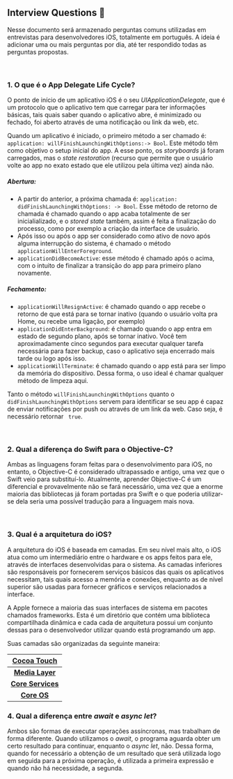 ## Interview Questions 📝

Nesse documento será armazenado perguntas comuns utilizadas em entrevistas para desenvolvedores iOS, totalmente em português. A ideia é adicionar uma ou mais perguntas por dia, até ter respondido todas as perguntas propostas.<br><br><br>

### 1. O que é o App Delegate Life Cycle?

O ponto de início de um aplicativo iOS é o seu *UIApplicationDelegate*, que é um protocolo que o aplicativo tem que carregar para ter informações básicas, tais quais saber quando o aplicativo abre, é minimizado ou fechado, foi aberto através de uma notificação ou link da web, etc.

Quando um aplicativo é iniciado, o primeiro método a ser chamado é: `application: willFinishLaunchingWithOptions:-> Bool`. Este método têm como objetivo o setup inicial do app. A esse ponto, os *storyboards* já foram carregados, mas o *state restoration* (recurso que permite que o usuário volte ao app no exato estado que ele utilizou pela última vez) ainda não.

##### Abertura:

- A partir do anterior, a próxima chamada é: `application: didFinishLaunchingWithOptions: -> Bool`. Esse método de retorno de chamada é chamado quando o app acaba totalmente de ser inicialializado, e o *stored state* também, assim é feita a finalização do processo, como por exemplo a criação da interface de usuário.
- Após isso ou após o app ser considerado como ativo de novo após alguma interrupção do sistema, é chamado o método `applicationWillEnterForeground`.
- `applicationDidBecomeActive`: esse método é chamado após o acima, com o intuito de finalizar a transição do app para primeiro plano novamente.

##### Fechamento:

- `applicationWillResignActive`: é chamado quando o app recebe o retorno de que está para se tornar inativo (quando o usuário volta pra Home, ou recebe uma ligação, por exemplo)
- `applicationDidEnterBackground`: é chamado quando o app entra em estado de segundo plano, após se tornar inativo. Você tem aproximadamente cinco segundos para executar qualquer tarefa necessária para fazer backup, caso o aplicativo seja encerrado mais tarde ou logo após isso.
- `applicationWillTerminate`: é chamado quando o app está para ser limpo da memória do dispositivo. Dessa forma, o uso ideal é chamar qualquer método de limpeza aqui.

Tanto o método `willFinishLaunchingWithOptions` quanto o `didFinishLaunchingWithOptions` servem para identificar se seu app é capaz de enviar notificações por push ou através de um link da web. Caso seja, é necessário retornar ` true`. <br><br><br>

### 2. Qual a diferença do Swift para o Objective-C?

Ambas as linguagens foram feitas para o desenvolvimento para iOS, no entanto, o Objective-C é considerado ultrapassado e antigo, uma vez que o Swift veio para substituí-lo. Atualmente, aprender Objective-C é um diferencial e provavelmente não se fará necessário, uma vez que a enorme maioria das bibliotecas já foram portadas pra Swift e o que poderia utilizar-se dela seria uma possível tradução para a linguagem mais nova. <br><br><br>

### 3. Qual é a arquitetura do iOS?

A arquitetura do iOS é baseada em camadas. Em seu nível mais alto, o iOS atua como um intermediário entre o hardware e os apps feitos para ele, através de interfaces desenvolvidas para o sistema. As camadas inferiores são responsáveis por fornecerem serviços básicos das quais os aplicativos necessitam, tais quais acesso a memória e conexões, enquanto as de nível superior são usadas para fornecer gráficos e serviços relacionados a interface.

A Apple fornece a maioria das suas interfaces de sistema em pacotes chamados frameworks. Esta é um diretório que contém uma biblioteca compartilhada dinâmica e cada cada de arquitetura possui um conjunto dessas para o desenvolvedor utilizar quando está programando um app.

Suas camadas são organizadas da seguinte maneira:

| [**Cocoa Touch**](https://developer.apple.com/library/archive/documentation/MacOSX/Conceptual/OSX_Technology_Overview/CocoaApplicationLayer/CocoaApplicationLayer.html) |
| :----------------------------------------------------------: |
| [**Media Layer**](https://developer.apple.com/library/archive/documentation/MacOSX/Conceptual/OSX_Technology_Overview/MediaLayer/MediaLayer.html#//apple_ref/doc/uid/TP40001067-CH273-SW1) |
| [**Core Services**](https://developer.apple.com/library/archive/documentation/MacOSX/Conceptual/OSX_Technology_Overview/CoreServicesLayer/CoreServicesLayer.html#:~:text=The%20technologies%20in%20the%20Core,on%20the%20app's%20user%20interface.) |
| [**Core OS**](https://developer.apple.com/library/archive/documentation/MacOSX/Conceptual/OSX_Technology_Overview/CoreOSLayer/CoreOSLayer.html) | <br><br><br>
### 4. Qual a diferença entre *await* e *async let*?

Ambos são formas de executar operações assíncronas, mas trabalham de forma diferente. Quando utilizamos o *await*, o programa aguarda obter um certo resultado para continuar, enquanto o *async let*, não.
Dessa forma, quando for necessário a obtenção de um resultado que será utilizada logo em seguida para a próxima operação, é utilizada a primeira expressão e quando não há necessidade, a segunda.<br><br><br>
